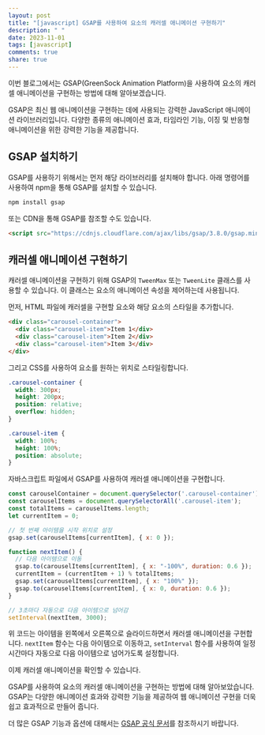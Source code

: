 ```yaml
---
layout: post
title: "[javascript] GSAP를 사용하여 요소의 캐러셀 애니메이션 구현하기"
description: " "
date: 2023-11-01
tags: [javascript]
comments: true
share: true
---
```


이번 블로그에서는 GSAP(GreenSock Animation Platform)을 사용하여 요소의 캐러셀 애니메이션을 구현하는 방법에 대해 알아보겠습니다.

GSAP은 최신 웹 애니메이션을 구현하는 데에 사용되는 강력한 JavaScript 애니메이션 라이브러리입니다. 다양한 종류의 애니메이션 효과, 타임라인 기능, 이징 및 반응형 애니메이션을 위한 강력한 기능을 제공합니다.

## GSAP 설치하기

GSAP를 사용하기 위해서는 먼저 해당 라이브러리를 설치해야 합니다. 아래 명령어를 사용하여 npm을 통해 GSAP를 설치할 수 있습니다.

```javascript
npm install gsap
```

또는 CDN을 통해 GSAP를 참조할 수도 있습니다.

```html
<script src="https://cdnjs.cloudflare.com/ajax/libs/gsap/3.8.0/gsap.min.js"></script>
```

## 캐러셀 애니메이션 구현하기

캐러셀 애니메이션을 구현하기 위해 GSAP의 `TweenMax` 또는 `TweenLite` 클래스를 사용할 수 있습니다. 이 클래스는 요소의 애니메이션 속성을 제어하는데 사용됩니다.

먼저, HTML 파일에 캐러셀을 구현할 요소와 해당 요소의 스타일을 추가합니다.

```html
<div class="carousel-container">
  <div class="carousel-item">Item 1</div>
  <div class="carousel-item">Item 2</div>
  <div class="carousel-item">Item 3</div>
</div>
```

그리고 CSS를 사용하여 요소를 원하는 위치로 스타일링합니다.

```css
.carousel-container {
  width: 300px;
  height: 200px;
  position: relative;
  overflow: hidden;
}

.carousel-item {
  width: 100%;
  height: 100%;
  position: absolute;
}
```

자바스크립트 파일에서 GSAP를 사용하여 캐러셀 애니메이션을 구현합니다.

```javascript
const carouselContainer = document.querySelector('.carousel-container');
const carouselItems = document.querySelectorAll('.carousel-item');
const totalItems = carouselItems.length;
let currentItem = 0;

// 첫 번째 아이템을 시작 위치로 설정
gsap.set(carouselItems[currentItem], { x: 0 });

function nextItem() {
  // 다음 아이템으로 이동
  gsap.to(carouselItems[currentItem], { x: "-100%", duration: 0.6 });
  currentItem = (currentItem + 1) % totalItems;
  gsap.set(carouselItems[currentItem], { x: "100%" });
  gsap.to(carouselItems[currentItem], { x: 0, duration: 0.6 });
}

// 3초마다 자동으로 다음 아이템으로 넘어감
setInterval(nextItem, 3000);
```

위 코드는 아이템을 왼쪽에서 오른쪽으로 슬라이드하면서 캐러셀 애니메이션을 구현합니다. `nextItem` 함수는 다음 아이템으로 이동하고, `setInterval` 함수를 사용하여 일정 시간마다 자동으로 다음 아이템으로 넘어가도록 설정합니다.

이제 캐러셀 애니메이션을 확인할 수 있습니다.

GSAP를 사용하여 요소의 캐러셀 애니메이션을 구현하는 방법에 대해 알아보았습니다. GSAP는 다양한 애니메이션 효과와 강력한 기능을 제공하여 웹 애니메이션 구현을 더욱 쉽고 효과적으로 만들어 줍니다.

더 많은 GSAP 기능과 옵션에 대해서는 [GSAP 공식 문서](https://greensock.com/docs/)를 참조하시기 바랍니다.